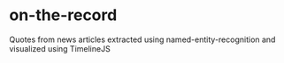 on-the-record
=============

Quotes from news articles extracted using named-entity-recognition and visualized using TimelineJS
